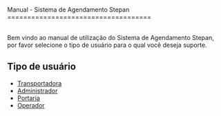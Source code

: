<br>
<br>
Manual - Sistema de Agendamento Stepan 
====================================
<br>
<br>



Bem vindo ao manual de utilização do Sistema de Agendamento Stepan, por favor selecione o tipo de usuário para o qual você deseja suporte.

## Tipo de usuário

* [Transportadora](/wiki/Transportadora)
* [Administrador](/wiki/Admin)
* [Portaria](/wiki/Portaria)
* [Operador](/wiki/Operador)
